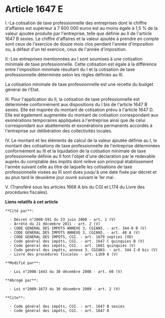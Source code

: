 # Article 1647 E

I.-La cotisation de taxe professionnelle des entreprises dont le chiffre d'affaires est supérieur à 7 600 000 euros est au
moins égale à 1,5 % de la valeur ajoutée produite par l'entreprise, telle que définie au II de l'article 1647 B sexies. Le
chiffre d'affaires et la valeur ajoutée à prendre en compte sont ceux de l'exercice de douze mois clos pendant l'année
d'imposition ou, à défaut d'un tel exercice, ceux de l'année d'imposition. 

II.-Les entreprises mentionnées au I sont soumises à une cotisation minimale de taxe professionnelle. Cette cotisation est
égale à la différence entre l'imposition minimale résultant du I et la cotisation de taxe professionnelle déterminée selon
les règles définies au III. 

La cotisation minimale de taxe professionnelle est une recette du budget général de l'Etat. 

III. Pour l'application du II, la cotisation de taxe professionnelle est déterminée conformément aux dispositions du I bis de
l'article 1647 B sexies. Elle est majorée du montant de cotisation prévu à l'article 1647 D. Elle est également augmentée du
montant de cotisation correspondant aux exonérations temporaires appliquées à l'entreprise ainsi que de celui correspondant
aux abattements et exonérations permanents accordés à l'entreprise sur délibération des collectivités locales. 

IV. Le montant et les éléments de calcul de la valeur ajoutée définie au I, le montant des cotisations de taxe
professionnelle de l'entreprise déterminées conformément au III et la liquidation de la cotisation minimale de taxe
professionnelle définie au II font l'objet d'une déclaration par le redevable auprès du comptable des impôts dont relève son
principal établissement l'année suivant celle au titre de laquelle les cotisations de taxe professionnelle visées au III sont
dues jusqu'à une  date fixée par décret et au plus tard le deuxième jour ouvré suivant le 1er  mai .

V. (Transféré sous les articles 1668 A bis du CGI et L174 du Livre des procédures fiscales).

**Liens relatifs à cet article**

	**Cité par**:

	  - Décret n°2008-591 du 23 juin 2008 - art. 1 (V)
	  - Arrêté du 21 décembre 2011 - art. 2 (V)
	  - CODE GENERAL DES IMPOTS ANNEXE 3, CGIAN3. - art. 344-0 B (V)
	  - CODE GENERAL DES IMPOTS ANNEXE 3, CGIAN3. - art. 40 A (V)
	  - CODE GENERAL DES IMPOTS, CGI. - art. 1679 septies (VD)
	  - Code général des impôts, CGI. - art. 1647 C quinquies B (V)
	  - Code général des impôts, CGI. - art. 1681 quinquies (V)
	  - Code général des impôts, annexe 3, CGIAN3. - art. 344 I-0 bis (V)
	  - Livre des procédures fiscales - art. L169 A (V)

	**Modifié par**:

	  - Loi n°2008-1443 du 30 décembre 2008 - art. 60 (V)

	**Abrogé par**:

	  - Loi n°2009-1673 du 30 décembre 2009 - art. 2 (V)

	**Cite**:

	  - Code général des impôts, CGI. - art. 1647 B sexies
	  - Code général des impôts, CGI. - art. 1647 D
